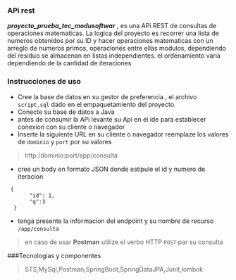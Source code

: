 ### APi rest 
***proyecto_prueba_tec_modusoftwar*** , es una APi REST de consultas  de operaciones matematicas. La logica del proyecto es recorrer una lista de numeros obtenidos por su ID  y hacer operaciones matematicas con un arreglo de numeros primos, operaciones entre ellas
modulos, dependiendo del residuo se almacenan en listas independientes. el ordenamiento varia dependiendo de la cantidad de iteraciones
### Instrucciones de uso

 * Cree la base de datos en su gestor de preferencia , el archivo `script.sql` dado en el empaquetamiento del proyecto
 * Conecte su base de datos a Java
 * antes de consumir la APi levante su Api en el ide para establecer conexion con su cliente o navegador
 * Inserte la siguiente URL en su cliente o navegador reemplaze los valores de `dominio` y `port` por su valores
> http:/dominio:port/app/consulta
 * cree un body en formato JSON donde estipule el id y numero de iteracion
 ~~~
  {
        "id": 1,
        "q":3
   }
 ~~~
 * tenga presente la informacion del endpoint y su nombre de recurso
 `/app/consulta`
 
> en caso de usar **Postman** utilize el verbo HTTP `POST` par su consulta

 ###Tecnologias y componentes
 >STS,MySql,Postman,SpringBoot,SpringDataJPA,Junit,lombok
